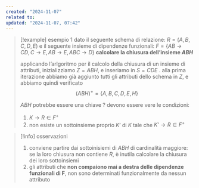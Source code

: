```yaml
---
created: "2024-11-07"
related to: 
updated: "2024-11-07, 07:42"
---
```


>[!example] esempio 1
dato il seguente schema di relazione:
$R = (A,B,C,D,E)$
e il seguente insieme di dipendenze funzionali:
$F = \{AB \to CD, C \to E, AB \to E, ABC \to D \}$
**calcolare la chiusura dell’insieme $ABH$**
>
>applicando l’arlgoritmo per il calcolo della chiusura di un insieme di attributi, inizializziamo $Z=ABH$, e inseriamo in $S=CDE$ . alla prima iterazione abbiamo già aggiunto tutti gli attributi dello schema in $Z$, e abbiamo quindi verificato $$(ABH)^+ = \{A,B,C,D,E,H\}$$
>
>$ABH$ potrebbe essere una chiave ? devono essere vere le condizioni: 
>1. $K \to R \in F^+$
>2. non esiste un sottoinsieme proprio $K’$ di $K$ tale che $K’ \to R \in F^+$

>[!info] osservazioni
>1. conviene partire dai sottoinisiemi di $ABH$ di cardinalità maggiore: se la loro chiusura non contiene $R$, è inutila calcolare la chiusura dei loro sottoinsiemi
>2. gli attributi che **non compaiono mai a destra delle dipendenze funzionali di F**, non sono determinati funzionalmente da nessun attributo